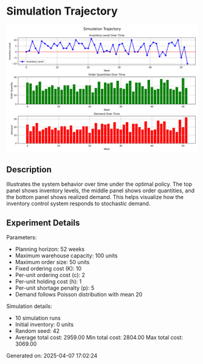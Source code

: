 # Simulation Trajectory

![Simulation Trajectory](./simulation_trajectory.png)

## Description

Illustrates the system behavior over time under the optimal policy. The top panel shows inventory levels, the middle panel shows order quantities, and the bottom panel shows realized demand. This helps visualize how the inventory control system responds to stochastic demand.

## Experiment Details


Parameters:
- Planning horizon: 52 weeks
- Maximum warehouse capacity: 100 units
- Maximum order size: 50 units
- Fixed ordering cost (K): 10
- Per-unit ordering cost (c): 2
- Per-unit holding cost (h): 1
- Per-unit shortage penalty (p): 5
- Demand follows Poisson distribution with mean 20

Simulation details:
- 10 simulation runs
- Initial inventory: 0 units
- Random seed: 42
- Average total cost: 2959.00
Min total cost: 2804.00
Max total cost: 3069.00



Generated on: 2025-04-07 17:02:24
